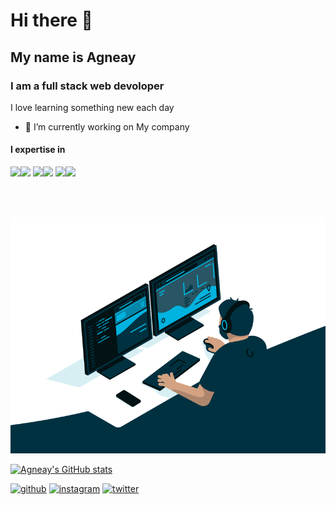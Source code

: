 <!--- A little about myself -->
# Hi there 👋
## My name is Agneay
### I am a full stack web devoloper
I love learning something new each day

- 🔭 I’m currently working on My company 

<!-- I expertise in  -->
#### I expertise in 
<img src="https://media3.giphy.com/media/ln7z2eWriiQAllfVcn/200w.webp" width="100"><img src="https://i.giphy.com/media/LMt9638dO8dftAjtco/200.webp" width="100">
<img src="https://i.giphy.com/media/eNAsjO55tPbgaor7ma/200w.webp" width="100"><img src="https://i.giphy.com/media/VgGthkhUvGgOit7Y9i/200.webp" width="100">
<img src="https://i.giphy.com/media/KzJkzjggfGN5Py6nkT/200.webp" width="100"><img src="https://i.giphy.com/media/IdyAQJVN2kVPNUrojM/200.webp" width="100">

<br><br>

![coder_gif](code.gif)

<!-- Github stats -->
[![Agneay's GitHub stats](https://github-readme-stats.vercel.app/api?username=Agneay)](https://github.com/anuraghazra/github-readme-stats)

<!-- Contact me -->
[<img src='https://cdn.jsdelivr.net/npm/simple-icons@3.0.1/icons/github.svg' alt='github' height='40'>](https://github.com/Agneay)  [<img src='https://cdn.jsdelivr.net/npm/simple-icons@3.0.1/icons/instagram.svg' alt='instagram' height='40'>](https://www.instagram.com/agneaynair/)  [<img src='https://cdn.jsdelivr.net/npm/simple-icons@3.0.1/icons/twitter.svg' alt='twitter' height='40'>](https://twitter.com/@agneay)  


